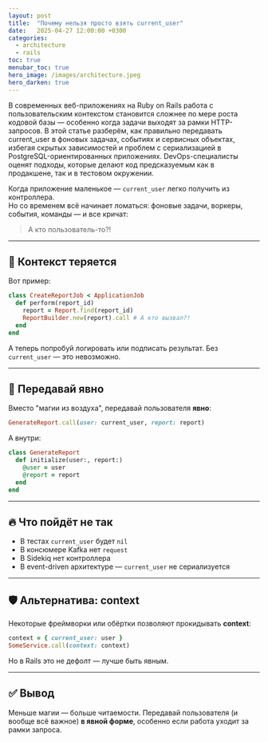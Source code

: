 ```yaml
---
layout: post
title:  "Почему нельзя просто взять current_user"
date:   2025-04-27 12:00:00 +0300
categories:
  - architecture
  - rails
toc: true
menubar_toc: true
hero_image: /images/architecture.jpeg
hero_darken: true
---
```

В современных веб-приложениях на Ruby on Rails работа с пользовательским контекстом становится сложнее по мере роста кодовой базы — особенно когда задачи выходят за рамки HTTP-запросов. В этой статье разберём, как правильно передавать current_user в фоновых задачах, событиях и сервисных объектах, избегая скрытых зависимостей и проблем с сериализацией в PostgreSQL-ориентированных приложениях. DevOps-специалисты оценят подходы, которые делают код предсказуемым как в продакшене, так и в тестовом окружении.

Когда приложение маленькое — `current_user` легко получить из контроллера.  
Но со временем всё начинает ломаться: фоновые задачи, воркеры, события, команды — и все кричат:  
> А кто пользователь-то?!

---

## 🧵 Контекст теряется

Вот пример:

```ruby
class CreateReportJob < ApplicationJob
  def perform(report_id)
    report = Report.find(report_id)
    ReportBuilder.new(report).call # А кто вызвал?!
  end
end
````

А теперь попробуй логировать или подписать результат. Без `current_user` — это невозможно.

---

## 🧳 Передавай явно

Вместо "магии из воздуха", передавай пользователя **явно**:

```ruby
GenerateReport.call(user: current_user, report: report)
```

А внутри:

```ruby
class GenerateReport
  def initialize(user:, report:)
    @user = user
    @report = report
  end
end
```

---

## 🔥 Что пойдёт не так

* В тестах `current_user` будет `nil`
* В консюмере Kafka нет `request`
* В Sidekiq нет контроллера
* В event-driven архитектуре — `current_user` не сериализуется

---

## 🛡️ Альтернатива: context

Некоторые фреймворки или обёртки позволяют прокидывать **context**:

```ruby
context = { current_user: user }
SomeService.call(context: context)
```

Но в Rails это не дефолт — лучше быть явным.

---

## ✅ Вывод

Меньше магии — больше читаемости.
Передавай пользователя (и вообще всё важное) **в явной форме**, особенно если работа уходит за рамки запроса.

